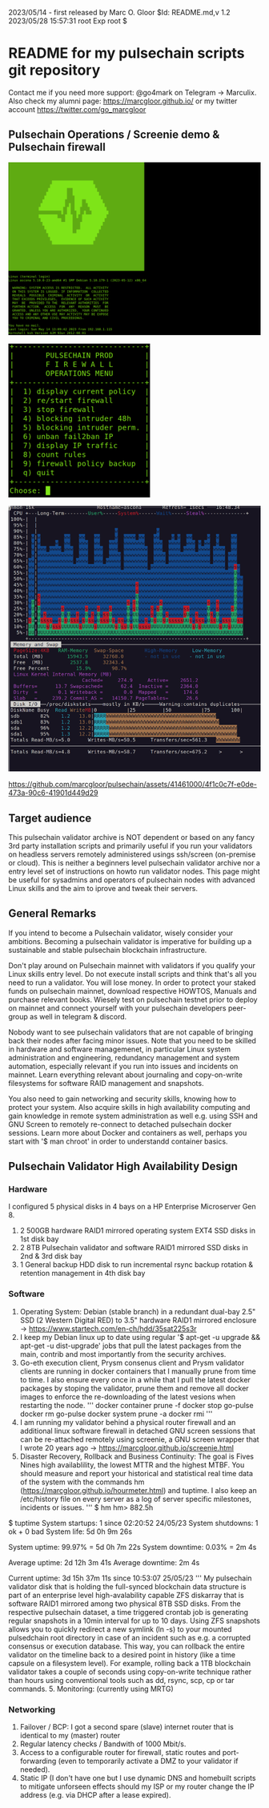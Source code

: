 2023/05/14 - first released by Marc O. Gloor <marc dot gloor at u dot nus dot edu>
\$Id: README.md,v 1.2 2023/05/28 15:57:31 root Exp root \$

# README for my pulsechain scripts git repository
Contact me if you need more support: @go4mark on Telegram -> Marculix. Also check my alumni page: https://marcgloor.github.io/ or my twitter account https://twitter.com/go_marcgloor

## Pulsechain Operations / Screenie demo & Pulsechain firewall

![Console](https://github.com/marcgloor/pulsechain/blob/main/pulsechain-console_etcissue.net.png "Pulsechain agetty console banner")

![Firewall](https://github.com/marcgloor/pulsechain/blob/main/Pulsechain_Firewall_Screenshot.png "Pulsechain Validator Firewall")

![IBM RS/6000 nmon](https://github.com/marcgloor/pulsechain/blob/main/nmon.png "Pulsechain benchmark tool")

https://github.com/marcgloor/pulsechain/assets/41461000/4f1c0c7f-e0de-473a-90c6-41901d449d29

## Target audience
This pulsechain validator archive is NOT dependent or based on any fancy 3rd party installation scripts and primarily useful if you run your validators on headless servers remotely administered usings ssh/screen (on-premise or cloud). This is neither a beginners level pulsechain validator archive nor a entry level set of instructions on howto run validator nodes. This page might be useful for sysadmins and operators of pulsechain nodes with advanced Linux skills and the aim to iprove and tweak their servers.

## General Remarks
If you intend to become a Pulsechain validator, wisely consider your ambitions. Becoming a pulsechain validator is imperative for building up a sustainable and stable pulsechain blockchain infrastructure.

Don't play around on Pulsechain mainnet with validators if you qualify your Linux skills entry level. Do not execute install scripts and think that's all you need to run a validator. You will lose money. In order to protect your staked funds on pulsechain mainnet, download respective HOWTOS, Manuals and purchase relevant books. Wiesely test on pulsechain testnet prior to deploy on mainnet and connect yourself with your pulsechain developers peer-group as well in telegram & discord.

Nobody want to see pulsechain validators that are not capable of bringing back their nodes after facing minor issues. Note that you need to be skilled in hardware and software managemenet, in particular Linux system administration and engineering, redundancy management and system automation, especially relevant if you run into issues and incidents on mainnet. Learn everything relevant about journaling and copy-on-write filesystems for software RAID management and snapshots.

You also need to gain networking and security skills, knowing how to protect your system. Also acquire skills in high availability computing and gain knowledge in remote system administration as well e.g. using SSH and GNU Screen to remotely re-connect to detached pulsechain docker sessions. Learn more about Docker and containers as well, perhaps you start with '$ man chroot' in order to understandd container basics.

## Pulsechain Validator High Availability Design
### Hardware
I configured 5 physical disks in 4 bays on a HP Enterprise Microserver Gen 8.
1. 2 500GB hardware RAID1 mirrored operating system EXT4 SSD disks in 1st disk bay
2. 2 8TB Pulsechain validator and software RAID1 mirrored SSD disks in 2nd & 3rd disk bay
3. 1 General backup HDD disk to run incremental rsync backup rotation & retention management in 4th disk bay

### Software
1. Operating System: Debian (stable branch) in a redundant dual-bay 2.5" SSD (2 Western Digital RED) to 3.5" hardware RAID1 mirrored enclosure -> https://www.startech.com/en-ch/hdd/35sat225s3r
2. I keep my Debian linux up to date using regular '$ apt-get -u upgrade && apt-get -u dist-upgrade' jobs that pull the latest packages from the main, contrib and most importantly from the security archives.
3. Go-eth execution client, Prysm consenus client and Prysm validator clients are running in docker containers that I manually prune from time to time. I also ensure every once in a while that I pull the latest docker packages by stoping the validator, prune them and remove all docker images to enforce the re-downloading of the latest vesions when restarting the node.
'''
docker container prune -f
docker stop go-pulse <execution-client> <consensus-client> <validator-client>
docker rm go-pulse <execution-client> <consensus-client> <validator-client>
docker system prune -a
docker rmi <execution-client> <consensus-client> <validator-client>
'''
4. I am running my validator behind a physical router firewall and an additional linux software firewall in detached GNU screen sessions that can be re-attached remotely using screenie, a GNU screen wrapper that I wrote 20 years ago -> https://marcgloor.github.io/screenie.html
5. Disaster Recovery, Rollback and Business Continuity: The goal is Fives Nines high availablility, the lowest MTTR and the highest MTBF. You should measure and report your historical and statistical real time data of the system with the commands hm (https://marcgloor.github.io/hourmeter.html) and tuptime. I also keep an /etc/history file on every server as a log of server specific milestones, incidents or issues.
'''
$ hm
hm> 882.5h

$ tuptime
System startups: 	1  since  02:20:52 24/05/23
System shutdowns: 	1 ok  +  0 bad
System life: 	        5d 0h 9m 26s

System uptime: 	        99.97%  =  5d 0h 7m 22s
System downtime: 	0.03%  =  2m 4s

Average uptime: 	2d 12h 3m 41s
Average downtime: 	2m 4s

Current uptime: 	3d 15h 37m 11s  since  10:53:07 25/05/23
'''
My pulsechain validator disk that is holding the full-synced blockchain data structure is part of an enterprise level high-avalability capable ZFS diskarray that is software RAID1 mirrored among two physical 8TB SSD disks. From the respective pulsechain dataset, a time triggered crontab job is generating regular snapshots in a 10min interval for up to 10 days. Using ZFS snapshots allows you to quickly redirect a new symlink (ln -s) to your mounted pulsedchain root directory in case of an incident such as e.g. a corrupted consensus or execution database. This way, you can rollback the entire validator on the timeline back to a desired point in history (like a time capsule on a filesystem level). For example, rolling back a 1TB blockchain validator takes a couple of seconds using copy-on-write technique rather than hours using conventional tools such as dd, rsync, scp, cp or tar commands.
5. Monitoring: <update-follows> (currently using MRTG)

### Networking
1. Failover / BCP: I got a second spare (slave) internet router that is identical to my (master) router
2. Regular latency checks / Bandwith of 1000 Mbit/s.
3. Access to a configurable router for firewall, static routes and port-forwarding (even to temporarily activate a DMZ to your validator if needed).
4. Static IP (I don't have one but I use dynamic DNS and homebuilt scripts to mitigate unforseen effects should my ISP or my router change the IP address (e.g. via DHCP after a lease expired).

